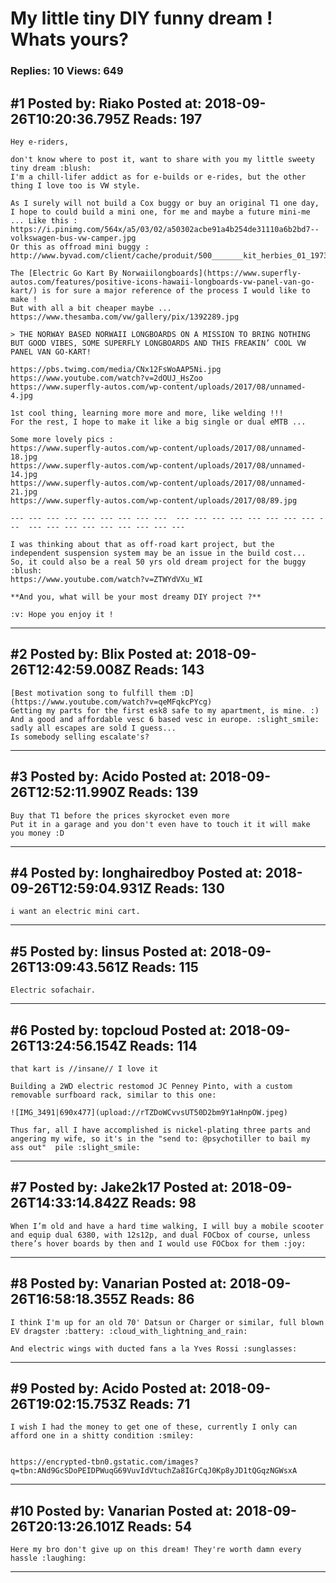# My little tiny DIY funny dream ! Whats yours?

### Replies: 10 Views: 649

## \#1 Posted by: Riako Posted at: 2018-09-26T10:20:36.795Z Reads: 197

```
Hey e-riders,

don't know where to post it, want to share with you my little sweety tiny dream :blush: 
I'm a chill-lifer addict as for e-builds or e-rides, but the other thing I love too is VW style.

As I surely will not build a Cox buggy or buy an original T1 one day, I hope to could build a mini one, for me and maybe a future mini-me ... Like this : 
https://i.pinimg.com/564x/a5/03/02/a50302acbe91a4b254de31110a6b2bd7--volkswagen-bus-vw-camper.jpg
Or this as offroad mini buggy : 
http://www.byvad.com/client/cache/produit/500_______kit_herbies_01_1973.jpg

The [Electric Go Kart By Norwaiilongboards](https://www.superfly-autos.com/features/positive-icons-hawaii-longboards-vw-panel-van-go-kart/) is for sure a major reference of the process I would like to make !
But with all a bit cheaper maybe ...
https://www.thesamba.com/vw/gallery/pix/1392289.jpg

> THE NORWAY BASED NORWAII LONGBOARDS ON A MISSION TO BRING NOTHING BUT GOOD VIBES, SOME SUPERFLY LONGBOARDS AND THIS FREAKIN’ COOL VW PANEL VAN GO-KART!

https://pbs.twimg.com/media/CNx12FsWoAAP5Ni.jpg
https://www.youtube.com/watch?v=2dOUJ_HsZoo
https://www.superfly-autos.com/wp-content/uploads/2017/08/unnamed-4.jpg

1st cool thing, learning more more and more, like welding !!!
For the rest, I hope to make it like a big single or dual eMTB ...

Some more lovely pics : 
https://www.superfly-autos.com/wp-content/uploads/2017/08/unnamed-18.jpg
https://www.superfly-autos.com/wp-content/uploads/2017/08/unnamed-14.jpg
https://www.superfly-autos.com/wp-content/uploads/2017/08/unnamed-21.jpg
https://www.superfly-autos.com/wp-content/uploads/2017/08/89.jpg

--- --- --- --- --- --- --- --- ---  --- --- --- --- --- --- --- --- ---  --- --- --- --- --- --- --- --- ---

I was thinking about that as off-road kart project, but the independent suspension system may be an issue in the build cost... 
So, it could also be a real 50 yrs old dream project for the buggy :blush: 
https://www.youtube.com/watch?v=ZTWYdVXu_WI

**And you, what will be your most dreamy DIY project ?**

:v: Hope you enjoy it !
```

---
## \#2 Posted by: Blix Posted at: 2018-09-26T12:42:59.008Z Reads: 143

```
[Best motivation song to fulfill them :D](https://www.youtube.com/watch?v=qeMFqkcPYcg)
Getting my parts for the first esk8 safe to my apartment, is mine. :)
And a good and affordable vesc 6 based vesc in europe. :slight_smile: sadly all escapes are sold I guess...
Is somebody selling escalate's?
```

---
## \#3 Posted by: Acido Posted at: 2018-09-26T12:52:11.990Z Reads: 139

```
Buy that T1 before the prices skyrocket even more
Put it in a garage and you don't even have to touch it it will make you money :D
```

---
## \#4 Posted by: longhairedboy Posted at: 2018-09-26T12:59:04.931Z Reads: 130

```
i want an electric mini cart.
```

---
## \#5 Posted by: linsus Posted at: 2018-09-26T13:09:43.561Z Reads: 115

```
Electric sofachair.
```

---
## \#6 Posted by: topcloud Posted at: 2018-09-26T13:24:56.154Z Reads: 114

```
that kart is //insane// I love it 

Building a 2WD electric restomod JC Penney Pinto, with a custom removable surfboard rack, similar to this one:

![IMG_3491|690x477](upload://rTZDoWCvvsUT50D2bm9Y1aHnpOW.jpeg) 

Thus far, all I have accomplished is nickel-plating three parts and angering my wife, so it's in the "send to: @psychotiller to bail my ass out"  pile :slight_smile:
```

---
## \#7 Posted by: Jake2k17 Posted at: 2018-09-26T14:33:14.842Z Reads: 98

```
When I’m old and have a hard time walking, I will buy a mobile scooter and equip dual 6380, with 12s12p, and dual FOCbox of course, unless there’s hover boards by then and I would use FOCbox for them :joy:
```

---
## \#8 Posted by: Vanarian Posted at: 2018-09-26T16:58:18.355Z Reads: 86

```
I think I'm up for an old 70' Datsun or Charger or similar, full blown EV dragster :battery: :cloud_with_lightning_and_rain:

And electric wings with ducted fans a la Yves Rossi :sunglasses:
```

---
## \#9 Posted by: Acido Posted at: 2018-09-26T19:02:15.753Z Reads: 71

```
I wish I had the money to get one of these, currently I only can afford one in a shitty condition :smiley:


https://encrypted-tbn0.gstatic.com/images?q=tbn:ANd9GcSDoPEIDPWuqG69VuvIdVtuchZa8IGrCqJ0Kp8yJD1tQGqzNGWsxA
```

---
## \#10 Posted by: Vanarian Posted at: 2018-09-26T20:13:26.101Z Reads: 54

```
Here my bro don't give up on this dream! They're worth damn every hassle :laughing:
```

---
